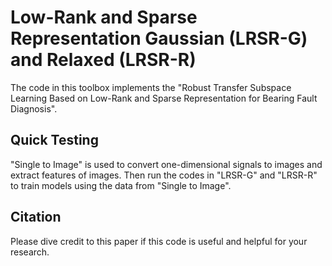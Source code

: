 Low-Rank and Sparse Representation Gaussian (LRSR-G) and Relaxed (LRSR-R)
========
The code in this toolbox implements the "Robust Transfer Subspace Learning Based on Low-Rank and Sparse Representation for Bearing Fault Diagnosis".

Quick Testing
--
"Single to Image" is used to convert one-dimensional signals to images and extract features of images. Then run the codes in "LRSR-G" and "LRSR-R" to train models using the data from "Single to Image".

Citation
--
Please dive credit to this paper if this code is useful and helpful for your research.
